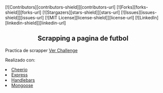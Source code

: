 [![Contributors][contributors-shield]][contributors-url]
[![Forks][forks-shield]][forks-url]
[![Stargazers][stars-shield]][stars-url]
[![Issues][issues-shield]][issues-url]
[![MIT License][license-shield]][license-url]
[![LinkedIn][linkedin-shield]][linkedin-url]
<h2 align=center>Scrapping a pagina de futbol</h2>
Practica de scrapper <a target="_blank" href="https://challengescrapper-production.up.railway.app/">Ver Challenge</a>

Realizado con:
    <li><a target=_blank href="https://cheerio.js.org/">Cheerio</a></li>
    <li><a target=_blank href="https://expressjs.com/es/">Express</a></li>
    <li><a target=_blank href="https://handlebarsjs.com/">Handlebars</a></li>
    <li><a target=_blank href="https://mongoosejs.com/">Mongoose</a></li> 
  

  
